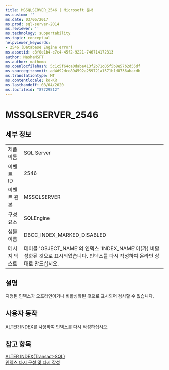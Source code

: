 ```yaml
---
title: MSSQLSERVER_2546 | Microsoft 문서
ms.custom: ''
ms.date: 03/06/2017
ms.prod: sql-server-2014
ms.reviewer: ''
ms.technology: supportability
ms.topic: conceptual
helpviewer_keywords:
- 2546 (Database Engine error)
ms.assetid: c8f0e1b4-c7c4-45f2-9221-746714172313
author: MashaMSFT
ms.author: mathoma
ms.openlocfilehash: 5c1c5f64ca0daba413f2b71c05f5b8e57b2d55df
ms.sourcegitcommit: ad4d92dce894592a259721a1571b1d8736abacdb
ms.translationtype: MT
ms.contentlocale: ko-KR
ms.lasthandoff: 08/04/2020
ms.locfileid: "87729512"
---
```

# <a name="mssqlserver_2546"></a>MSSQLSERVER_2546
    
## <a name="details"></a>세부 정보  
  
|||  
|-|-|  
|제품 이름|SQL Server|  
|이벤트 ID|2546|  
|이벤트 원본|MSSQLSERVER|  
|구성 요소|SQLEngine|  
|심볼 이름|DBCC_INDEX_MARKED_DISABLED|  
|메시지 텍스트|테이블 'OBJECT_NAME'의 인덱스 'INDEX_NAME'이(가) 비활성화된 것으로 표시되었습니다. 인덱스를 다시 작성하여 온라인 상태로 만드십시오.|  
  
## <a name="explanation"></a>설명  
 지정된 인덱스가 오프라인이거나 비활성화된 것으로 표시되어 검사할 수 없습니다.  
  
## <a name="user-action"></a>사용자 동작  
 ALTER INDEX를 사용하여 인덱스를 다시 작성하십시오.  
  
## <a name="see-also"></a>참고 항목  
 [ALTER INDEX&#40;Transact-SQL&#41;](/sql/t-sql/statements/alter-index-transact-sql)   
 [인덱스 다시 구성 및 다시 작성](../indexes/indexes.md)  
  
  
